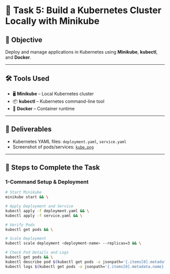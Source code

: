 # 🚀 Task 5: Build a Kubernetes Cluster Locally with Minikube

## 📌 Objective
Deploy and manage applications in Kubernetes using **Minikube**, **kubectl**, and **Docker**.

---

## 🛠 Tools Used
- 🖥 **Minikube** – Local Kubernetes cluster
- 📦 **kubectl** – Kubernetes command-line tool
- 🐳 **Docker** – Container runtime

---

## 📂 Deliverables
- Kubernetes YAML files: `deployment.yaml`, `service.yaml`  
- Screenshot of pods/services: [`kube.png`](https://github.com/sanjay720813/devops_Task5/blob/main/kube.png)  

---

## 📜 Steps to Complete the Task

### **1-Command Setup & Deployment**
```bash
# Start Minikube
minikube start && \

# Apply Deployment and Service
kubectl apply -f deployment.yaml && \
kubectl apply -f service.yaml && \

# Verify Pods
kubectl get pods && \

# Scale Deployment
kubectl scale deployment <deployment-name> --replicas=3 && \

# Check Pod Details and Logs
kubectl get pods && \
kubectl describe pod $(kubectl get pods -o jsonpath='{.items[0].metadata.name}') && \
kubectl logs $(kubectl get pods -o jsonpath='{.items[0].metadata.name}')
